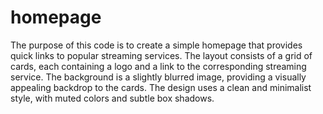 # homepage

The purpose of this code is to create a simple homepage that provides quick links to popular streaming services. The layout consists of a grid of cards, each containing a logo and a link to the corresponding streaming service. The background is a slightly blurred image, providing a visually appealing backdrop to the cards. The design uses a clean and minimalist style, with muted colors and subtle box shadows.
